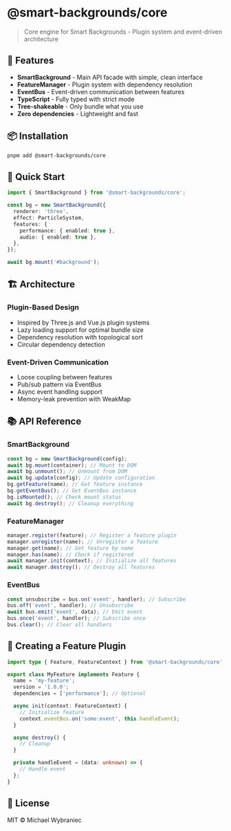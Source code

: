 # @smart-backgrounds/core

> Core engine for Smart Backgrounds - Plugin system and event-driven architecture

## 🚀 Features

- **SmartBackground** - Main API facade with simple, clean interface
- **FeatureManager** - Plugin system with dependency resolution
- **EventBus** - Event-driven communication between features
- **TypeScript** - Fully typed with strict mode
- **Tree-shakeable** - Only bundle what you use
- **Zero dependencies** - Lightweight and fast

## 📦 Installation

```bash
pnpm add @smart-backgrounds/core
```

## 🎯 Quick Start

```typescript
import { SmartBackground } from '@smart-backgrounds/core';

const bg = new SmartBackground({
  renderer: 'three',
  effect: ParticleSystem,
  features: {
    performance: { enabled: true },
    audio: { enabled: true },
  },
});

await bg.mount('#background');
```

## 🏗️ Architecture

### Plugin-Based Design

- Inspired by Three.js and Vue.js plugin systems
- Lazy loading support for optimal bundle size
- Dependency resolution with topological sort
- Circular dependency detection

### Event-Driven Communication

- Loose coupling between features
- Pub/sub pattern via EventBus
- Async event handling support
- Memory-leak prevention with WeakMap

## 📚 API Reference

### SmartBackground

```typescript
const bg = new SmartBackground(config);
await bg.mount(container); // Mount to DOM
await bg.unmount(); // Unmount from DOM
await bg.update(config); // Update configuration
bg.getFeature(name); // Get feature instance
bg.getEventBus(); // Get EventBus instance
bg.isMounted(); // Check mount status
await bg.destroy(); // Cleanup everything
```

### FeatureManager

```typescript
manager.register(feature); // Register a feature plugin
manager.unregister(name); // Unregister a feature
manager.get(name); // Get feature by name
manager.has(name); // Check if registered
await manager.init(context); // Initialize all features
await manager.destroy(); // Destroy all features
```

### EventBus

```typescript
const unsubscribe = bus.on('event', handler); // Subscribe
bus.off('event', handler); // Unsubscribe
await bus.emit('event', data); // Emit event
bus.once('event', handler); // Subscribe once
bus.clear(); // Clear all handlers
```

## 🔌 Creating a Feature Plugin

```typescript
import type { Feature, FeatureContext } from '@smart-backgrounds/core';

export class MyFeature implements Feature {
  name = 'my-feature';
  version = '1.0.0';
  dependencies = ['performance']; // Optional

  async init(context: FeatureContext) {
    // Initialize feature
    context.eventBus.on('some:event', this.handleEvent);
  }

  async destroy() {
    // Cleanup
  }

  private handleEvent = (data: unknown) => {
    // Handle event
  };
}
```

## 📄 License

MIT © Michael Wybraniec
